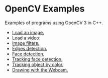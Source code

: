 # OpenCV Examples
Examples of programs using OpenCV 3 in C++.<br>
<ul>
  <li><a href="https://github.com/0Skywalker/OpenCV-Examples/tree/master/Load_image">Load an image.</a></li>
  <li><a href="https://github.com/0Skywalker/OpenCV-Examples/tree/master/Load_video">Load a video.</a></li>
  <li><a href="https://github.com/0Skywalker/OpenCV-Examples/tree/master/Image_filters">Image filters.</a></li>
  <li><a href="https://github.com/0Skywalker/OpenCV-Examples/tree/master/Edges_detection">Edges detection.</a></li>
  <li><a href="https://github.com/0Skywalker/OpenCV-Examples/tree/master/Face_detection">Face detection.</a></li>
  <li><a href="https://github.com/0Skywalker/OpenCV-Examples/tree/master/Tracking_face_detection">Tracking face detection.</a></li>
  <li><a href="">Tracking object by color.</a></li>
  <li><a href="">Drawing with the Webcam.</a></li>
</ul>
